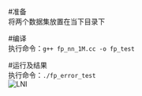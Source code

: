 #准备  
将两个数据集放置在当下目录下  

#编译  
执行命令：`g++ fp_nn_1M.cc -o fp_test`  

#运行及结果  
执行命令：`./fp_error_test`  
![LNI](https://user-images.githubusercontent.com/72145333/159831512-f2a521e9-8eb2-447b-995d-e75a51a03cc0.png)
